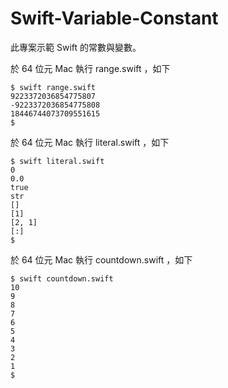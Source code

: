 # Swift-Variable-Constant

此專案示範 Swift 的常數與變數。

於 64 位元 Mac 執行 range.swift ，如下

```
$ swift range.swift
9223372036854775807
-9223372036854775808
18446744073709551615
$
```

於 64 位元 Mac 執行 literal.swift ，如下

```
$ swift literal.swift
0
0.0
true
str
[]
[1]
[2, 1]
[:]
$
```

於 64 位元 Mac 執行 countdown.swift ，如下

```
$ swift countdown.swift
10
9
8
7
6
5
4
3
2
1
$
```
